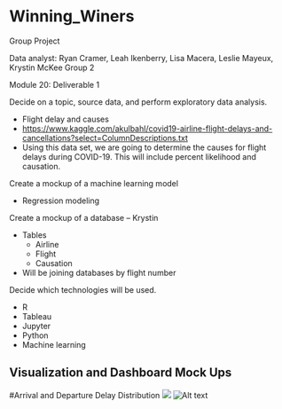 # Winning_Winers
Group Project

Data analyst: Ryan Cramer, Leah Ikenberry, Lisa Macera, Leslie Mayeux, Krystin McKee
Group 2

Module 20: Deliverable 1
 
Decide on a topic, source data, and perform exploratory data analysis.
- Flight delay and causes
- https://www.kaggle.com/akulbahl/covid19-airline-flight-delays-and-cancellations?select=ColumnDescriptions.txt
- Using this data set, we are going to determine the causes for flight delays during COVID-19. This will include percent likelihood and causation.

Create a mockup of a machine learning model
- Regression modeling

Create a mockup of a database – Krystin

- Tables
   - Airline 
   - Flight
   - Causation
- Will be joining databases by flight number

Decide which technologies will be used.
- R
- Tableau
- Jupyter
- Python
- Machine learning


## Visualization and Dashboard Mock Ups

#Arrival and Departure Delay Distribution 
<img src="https://github.com/lmacera/Winning_Winers/tree/lesliemayeux">
![Alt text](https://github.com/lmacera/Winning_Winers/tree/lesliemayeux)
